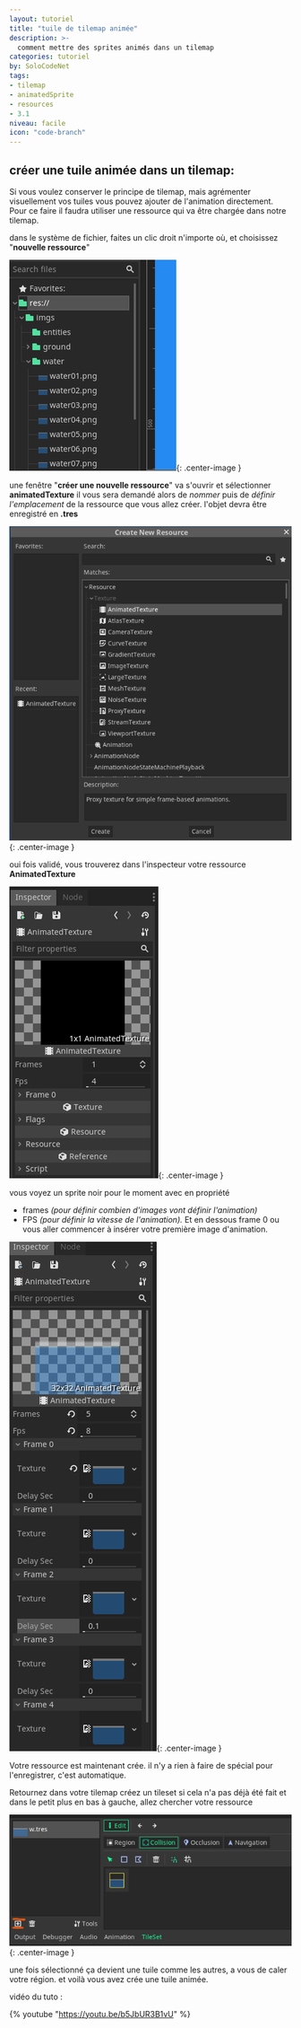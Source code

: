 ```yaml
---
layout: tutoriel
title: "tuile de tilemap animée"
description: >-
  comment mettre des sprites animés dans un tilemap
categories: tutoriel
by: SoloCodeNet
tags:
- tilemap
- animatedSprite
- resources
- 3.1
niveau: facile
icon: "code-branch"
---
```


## créer une tuile animée dans un tilemap:
Si vous voulez conserver le principe de tilemap, mais agrémenter visuellement vos tuiles vous pouvez ajouter de l'animation directement. Pour ce faire il faudra utiliser une ressource qui va être chargée dans notre tilemap. 

dans le système de fichier, faites un clic droit n'importe où, et choisissez "**nouvelle ressource**"

![creation de ressource](/assets/img/2019-1212-13-tutoriel-solocodenet-ressources.gif){: .center-image }

une fenêtre "**créer une nouvelle ressource**" va s'ouvrir et sélectionner **animatedTexture**
il vous sera demandé alors de *nommer* puis de *définir l'emplacement* de la ressource que vous allez créer. l'objet devra être enregistré en **.tres**

![AnimatedTexture](/assets/img/2019-1212-13-tutoriel-solocodenet-create_new.png){: .center-image }

oui fois validé, vous trouverez dans l'inspecteur votre ressource **AnimatedTexture**

![AnimatedTexture_create](/assets/img/2019-1212-13-tutoriel-solocodenet-inspector.png){: .center-image }

vous voyez un sprite noir pour le moment avec en propriété 
 - frames *(pour définir combien d'images vont définir l'animation)*
 - FPS *(pour définir la vitesse de l'animation).*
 Et en dessous frame 0 ou vous aller commencer à insérer votre première image d'animation.

![AnimatedTexture_working](/assets/img/2019-1212-13-tutoriel-solocodenet-anim.gif){: .center-image }

Votre ressource est maintenant crée. il n'y a rien à faire de spécial pour l'enregistrer, c'est automatique.

Retournez dans votre tilemap créez un tileset si cela n'a pas déjà été fait et dans le petit plus en bas à gauche, allez chercher votre ressource 

![add_animatedTexture](/assets/img/2019-1212-13-tutoriel-solocodenet-plus.png){: .center-image }

une fois sélectionné ça devient une tuile comme les autres, a vous de caler votre région. et voilà vous avez crée une tuile animée. 

vidéo du tuto : 

{% youtube "https://youtu.be/b5JbUR3B1vU" %}